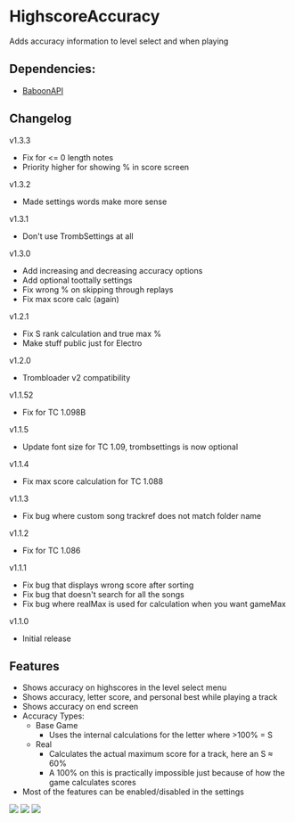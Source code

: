 # HighscoreAccuracy
Adds accuracy information to level select and when playing

## Dependencies:
- [BaboonAPI](https://github.com/tc-mods/BaboonAPI)

## Changelog
v1.3.3
- Fix for <= 0 length notes
- Priority higher for showing % in score screen

v1.3.2
- Made settings words make more sense

v1.3.1
- Don't use TrombSettings at all

v1.3.0
- Add increasing and decreasing accuracy options
- Add optional toottally settings
- Fix wrong % on skipping through replays
- Fix max score calc (again)

v1.2.1
- Fix S rank calculation and true max %
- Make stuff public just for Electro

v1.2.0
- Trombloader v2 compatibility

v1.1.52
- Fix for TC 1.098B

v1.1.5
- Update font size for TC 1.09, trombsettings is now optional

v1.1.4
- Fix max score calculation for TC 1.088

v1.1.3
- Fix bug where custom song trackref does not match folder name

v1.1.2
- Fix for TC 1.086

v1.1.1
- Fix bug that displays wrong score after sorting
- Fix bug that doesn't search for all the songs
- Fix bug where realMax is used for calculation when you want gameMax

v1.1.0
- Initial release

## Features
- Shows accuracy on highscores in the level select menu
- Shows accuracy, letter score, and personal best while playing a track
- Shows accuracy on end screen
- Accuracy Types:
  - Base Game
    - Uses the internal calculations for the letter where >100% = S
  - Real
    - Calculates the actual maximum score for a track, here an S ≈ 60%
    - A 100% on this is practically impossible just because of how the game calculates scores
- Most of the features can be enabled/disabled in the settings

<img src="https://i.imgur.com/LWLTWFz.jpg"/>
<img src="https://i.imgur.com/EDYfzlU.jpg"/>
<img src="https://i.imgur.com/gspIepv.jpg"/>
